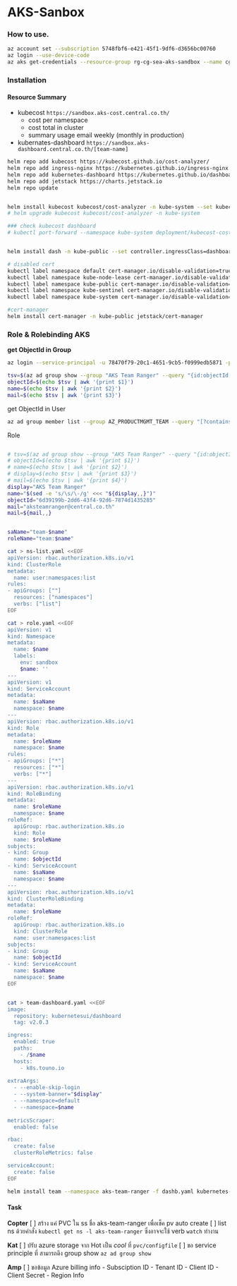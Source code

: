 # AKS-Sanbox

### How to use.
```bash
az account set --subscription 5748fbf6-e421-45f1-9df6-d3656bc00760
az login --use-device-code
az aks get-credentials --resource-group rg-cg-sea-aks-sandbox --name cg-aks-sandbox
```


### Installation

#### Resource Summary
- kubecost `https://sandbox.aks-cost.central.co.th/`
  - cost per namespace
  - cost total in cluster
  - summary usage email weekly (monthly in production)
- kubernates-dashboard `https://sandbox.aks-dashboard.central.co.th/[team-name]`


```bash
helm repo add kubecost https://kubecost.github.io/cost-analyzer/
helm repo add ingress-nginx https://kubernetes.github.io/ingress-nginx
helm repo add kubernetes-dashboard https://kubernetes.github.io/dashboard/
helm repo add jetstack https://charts.jetstack.io
helm repo update


helm install kubecost kubecost/cost-analyzer -n kube-system --set kubecostToken="aW5mby5kdmdhbWVyQGdtYWlsLmNvbQ==xm343yadf98"
# helm upgrade kubecost kubecost/cost-analyzer -n kube-system

### check kubecost dashboard 
# kubectl port-forward --namespace kube-system deployment/kubecost-cost-analyzer 9090


helm install dash -n kube-public --set controller.ingressClass=dashboard ingress-nginx/ingress-nginx

# disabled cert
kubectl label namespace default cert-manager.io/disable-validation=true
kubectl label namespace kube-node-lease cert-manager.io/disable-validation=true
kubectl label namespace kube-public cert-manager.io/disable-validation=true
kubectl label namespace kube-sentinel cert-manager.io/disable-validation=true
kubectl label namespace kube-system cert-manager.io/disable-validation=true

#cert-manager
helm install cert-manager -n kube-public jetstack/cert-manager
```



### Role & Rolebinding AKS

**get ObjectId in Group**
```bash
az login --service-principal -u 78470f79-20c1-4651-9cb5-f0999edb5871 -p tq6r8W-FaZ6_j.TaF-aOWLq4u_O03t~Cq0 -t 817e531d-191b-4cf5-8812-f0061d89b53d

tsv=$(az ad group show --group "AKS Team Ranger" --query "{id:objectId,name:mailNickname,mail:mail}" -o tsv)
objectId=$(echo $tsv | awk '{print $1}')
name=$(echo $tsv | awk '{print $2}')
mail=$(echo $tsv | awk '{print $3}')
```

get ObjectId in User
```bash
az ad group member list --group AZ_PRODUCTMGMT_TEAM --query "[?contains(mail,'ThKananek@central.co.th')].objectId" -o tsv
```

Role 
```bash

# tsv=$(az ad group show --group "AKS Team Ranger" --query "{id:objectId,name:mailNickname,mail:mail}" -o csv)
# objectId=$(echo $tsv | awk '{print $1}')
# name=$(echo $tsv | awk '{print $2}')
# display=$(echo $tsv | awk '{print $3}')
# mail=$(echo $tsv | awk '{print $4}')
display="AKS Team Ranger"
name="$(sed -e 's/\s/\-/g' <<< "${display,,}")"
objectId="6d39199b-2dd6-43f4-92d6-7874d1435285"
mail="aksteamranger@central.co.th"
mail=${mail,,}


saName="team-$name"
roleName="team:$name"

cat > ns-list.yaml <<EOF
apiVersion: rbac.authorization.k8s.io/v1
kind: ClusterRole
metadata:
  name: user:namespaces:list
rules:
- apiGroups: [""]
  resources: ["namespaces"]
  verbs: ["list"]
EOF

cat > role.yaml <<EOF
apiVersion: v1
kind: Namespace
metadata:
  name: $name
  labels:
    env: sandbox
    $name: ''
---
apiVersion: v1
kind: ServiceAccount
metadata:
  name: $saName
  namespace: $name
---
apiVersion: rbac.authorization.k8s.io/v1
kind: Role
metadata:
  name: $roleName
  namespace: $name
rules:
- apiGroups: ["*"]
  resources: ["*"]
  verbs: ["*"]
---
apiVersion: rbac.authorization.k8s.io/v1
kind: RoleBinding
metadata:
  name: $roleName
  namespace: $name
roleRef:
  apiGroup: rbac.authorization.k8s.io
  kind: Role
  name: $roleName
subjects:
- kind: Group
  name: $objectId
- kind: ServiceAccount
  name: $saName
  namespace: $name
---
apiVersion: rbac.authorization.k8s.io/v1
kind: ClusterRoleBinding
metadata:
  name: $roleName
roleRef:
  apiGroup: rbac.authorization.k8s.io
  kind: ClusterRole
  name: user:namespaces:list
subjects:
- kind: Group
  name: $objectId
- kind: ServiceAccount
  name: $saName
  namespace: $name
EOF


cat > team-dashboard.yaml <<EOF
image:
  repository: kubernetesui/dashboard
  tag: v2.0.3

ingress:
  enabled: true
  paths:
    - /$name
  hosts:
    - k8s.touno.io
    
extraArgs:
  - --enable-skip-login
  - --system-banner="$display"
  - --namespace=default
  - --namespace=$name
  
metricsScraper:
  enabled: false

rbac:
  create: false
  clusterRoleMetrics: false

serviceAccount:
  create: false
EOF

helm install team --namespace aks-team-ranger -f dashb.yaml kubernetes-dashboard/kubernetes-dashboard
```


#### Task

**Copter**
[ ] สร้าง แค่ PVC ใน ss ชื่อ aks-team-ranger เพื่อเช็ค pv auto create
[ ] list ns ด้วยคำสั่ง `kubectl get ns -l aks-team-ranger` ซึ่งอาจจะใช้ verb `watch` ทำงาน

**Kat**
[ ] ปรับ azure storage จาก Hot เป็น *cool* ที่ `pvc/configfile`
[ ] ขอ service principle ที่ สามารถดึง group show `az ad group show`

**Amp**
[ ] ขอข้อมูล Azure billing info
    - Subsciption ID
    - Tenant ID
    - Client ID
    - Client Secret
    - Region Info